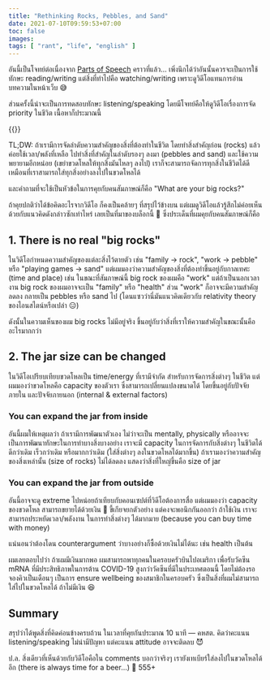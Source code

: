 ```yaml
---
title: "Rethinking Rocks, Pebbles, and Sand"
date: 2021-07-10T09:59:53+07:00
toc: false
images:
tags: [ "rant", "life", "english" ]
---
```


อันนี้เป็นโจทย์ต่อเนื่องจาก [Parts of Speech](/posts/parts-of-speech) คราวที่แล้ว... เพิ่งนึกได้ว่าอันนั้นควรจะเป็นการใช้ทักษะ reading/writing แต่สิ่งที่ทำไปคือ watching/writing เพราะดูวิดีโอแทนการอ่านบทความในหน้าเว็บ 😅

ส่วนครั้งนี้น่าจะเป็นการทดสอบทักษะ listening/speaking โดยมีโจทย์คือให้ดูวิดีโอเรื่องการจัด priority ในชีวิต เนื้อหาก็ประมาณนี้

{{<youtube v5ZvL4as2y0>}}

TL;DW: ถ้าเรามีการจัดลำดับความสำคัญของสิ่งที่ต้องทำในชีวิต โดยทำสิ่งสำคัญก่อน (rocks) แล้วค่อยใช้เวลา/พลังที่เหลือ ไปทำสิ่งที่สำคัญในลำดับรองๆ ลงมา (pebbles and sand) และใช้ความพยายามอีกหน่อย (เขย่าขวดโหลให้ทุกสิ่งมันไหลๆ ลงไป) เราก็จะสามารถจัดการทุกสิ่งในชีวิตได้ดี เหมือนที่เราสามารถใส่ทุกสิ่งอย่างลงไปในขวดโหลได้

และคำถามที่จะใช้เป็นหัวข้อในการคุยกับคนสัมภาษณ์ก็คือ "What are your big rocks?"

ถ้าคุยปกติว่าได้ข้อคิดอะไรจากวิดีโอ ก็คงเป็นคล้ายๆ ที่สรุปไว้ข้างบน แต่ผมดูวิดีโอแล้วรู้สึกไม่ค่อยเห็นด้วยกับแนวคิดดังกล่าวซักเท่าไหร่ เลยเป็นที่มาของบล็อกนี้ 🤪 ซึ่งประเด็นที่ผมคุยกับคนสัมภาษณ์ก็คือ

## 1. There is no real "big rocks"

ในวิดีโอกำหนดความสำคัญของแต่ละสิ่งไว้ตายตัว เช่น "family → rock", "work → pebble" หรือ "playing games → sand" แต่ผมมองว่าความสำคัญของสิ่งที่ต้องทำขึ้นอยู่กับกาลเทศะ (time and place) เช่น ในขณะที่สัมภาษณ์นี้ big rock ของผมคือ "work" แต่ถ้าเป็นนอกเวลางาน big rock ของผมอาจจะเป็น "family" หรือ "health" ส่วน "work" ก็อาจจะมีความสำคัญลดลง กลายเป็น pebbles หรือ sand ไป (โดนแซวว่านี่มันแนวคิดเดียวกับ relativity theory ของไอนสไตน์หรือเปล่า 😑)

ดังนั้นในความเห็นของผม big rocks ไม่มีอยู่จริง ขึ้นอยู่กับว่าสิ่งที่เราให้ความสำคัญในขณะนั้นคืออะไรมากกว่า

## 2. The jar size can be changed

ในวิดีโอเปรียบเทียบขวดโหลเป็น time/energy ที่เรามีจำกัด สำหรับการจัดการสิ่งต่างๆ ในชีวิต แต่ผมมองว่าขวดโหลคือ capacity ของตัวเรา ซึ่งสามารถเปลี่ยนแปลงขนาดได้ โดยขึ้นอยู่กับปัจจัยภายใน และปัจจัยภายนอก (internal & external factors)

### You can expand the jar from inside

อันนี้ผมให้เหตุผลว่า ถ้าเรามีการพัฒนาตัวเอง ไม่ว่าจะเป็น mentally, physically หรืออาจจะเป็นการพัฒนาทักษะในการทำบางสิ่งบางอย่าง เราจะมี capacity ในการจัดการกับสิ่งต่างๆ ในชีวิตได้ดีกว่าเดิม เร็วกว่าเดิม หรือมากกว่าเดิม (ใส่สิ่งต่างๆ ลงในขวดโหลได้มากขึ้น) ถ้าเรามองว่าความสำคัญของสิ่งเหล่านั้น (size of rocks) ไม่ได้ลดลง แสดงว่าสิ่งที่ใหญ่ขึ้นคือ size of jar

### You can expand the jar from outside

อันนี้อาจจะดู extreme ไปหน่อยถ้าเทียบกับคอนเซปต์ที่วิดีโอต้องการสื่อ แต่ผมมองว่า capacity ของขวดโหล สามารถขยายได้ด้วยเงิน 🤑 ขี้เกียจยกตัวอย่าง แต่คงจะพอนึกกันออกว่า ถ้าใช้เงิน เราจะสามารถประหยัดเวลา/พลังงาน ในการทำสิ่งต่างๆ ได้มากมาย (because you can buy time with money)

แน่นอนว่าต้องโดน counterargument ว่าบางอย่างก็ซื้อด้วยเงินไม่ได้นะ เช่น health เป็นต้น

ผมเลยตอบไปว่า ถ้าผมมีเงินมากพอ ผมสามารถพาทุกคนในครอบครัวบินไปอเมริกา เพื่อรับวัคซีน mRNA ที่มีประสิทธิภาพในการต้าน COVID-19 สูงกว่าวัคซีนที่มีในประเทศตอนนี้ โดยไม่ต้องรอจองคิวเป็นเดือนๆ เป็นการ ensure wellbeing ของสมาชิกในครอบครัว ซึ่งเป็นสิ่งที่ผมไม่สามารถใส่ไปในขวดโหลได้ ถ้าไม่มีเงิน 😆

## Summary

สรุปว่าได้พูดสิ่งที่คิดค่อนข้างครบถ้วน ในเวลาที่คุยกันประมาณ 10 นาที — คหสต. คิดว่าคะแนน listening/speaking ไม่น่ามีปัญหา แต่คะแนน attitude อาจจะติดลบ 😈

ป.ล. สิ่งเดียวที่เห็นด้วยกับวิดีโอคือใน comments บอกว่าจริงๆ เรายังเทเบียร์ใส่ลงไปในขวดโหลได้อีก (there is always time for a beer...) 🍺 555+
